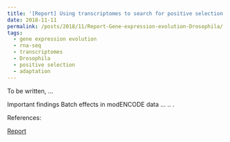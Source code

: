 ```yaml
---
title: '[Report] Using transcriptomes to search for positive selection and adaptation in gene expression of Drosophila species'
date: 2018-11-11
permalink: /posts/2018/11/Report-Gene-expression-evolution-Drosophila/
tags:
  - gene expression evolution
  - rna-seq
  - transcriptomes
  - Drosophila
  - positive selection
  - adaptation
---
```


To be written, ...

Important findings
Batch effects in modENCODE data
...
..
.


References:

[Report](https://www.dropbox.com/s/imrnpn8ukzkvaar/E%20-%20Master%20Report%20-%20Second%20submission.pdf?dl=0)
